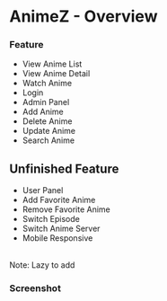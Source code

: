 # AnimeZ - Overview

### Feature
* View Anime List
* View Anime Detail
* Watch Anime
* Login
* Admin Panel
* Add Anime
* Delete Anime
* Update Anime
* Search Anime


## Unfinished Feature
* User Panel
* Add Favorite Anime
* Remove Favorite Anime
* Switch Episode
* Switch Anime Server
* Mobile Responsive
<br>
Note: Lazy to add

### Screenshot


